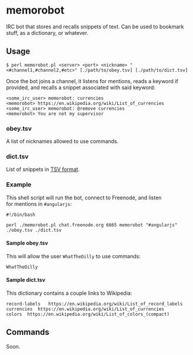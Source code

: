 # memorobot

IRC bot that stores and recalls snippets of text. Can be used to bookmark stuff, as a dictionary, or whatever.

## Usage

```shell
$ perl memorobot.pl <server> <port> <nickname> "<#channel1,#channel2,#etc>" [./path/to/obey.tsv] [./path/to/dict.tsv]
```

Once the bot joins a channel, it listens for mentions, reads a keyword if provided, and recalls a snippet associated with said keyword:

```
<some_irc_user> memorobot: currencies
<memorobot> https://en.wikipedia.org/wiki/List_of_currencies
<some_irc_user> memorobot: @remove currencies
<memorobot> You are not my supervisor
```

### obey.tsv

A list of nicknames allowed to use commands.

### dict.tsv

List of snippets in [TSV format](https://en.wikipedia.org/wiki/Tab-separated_values).

### Example

This shell script will run the bot, connect to Freenode, and listen for mentions in `#angularjs`: 

```shell
#!/bin/bash

perl ./memorobot.pl chat.freenode.org 6665 memorobot "#angularjs" ./obey.tsv ./dict.tsv
```

#### Sample obey.tsv

This will allow the user `WhatTheDilly` to use commands:

```tsv
WhatTheDilly
```

#### Sample dict.tsv

This dictionary contains a couple links to Wikipedia:

```tsv
record-labels	https://en.wikipedia.org/wiki/List_of_record_labels
currencies	https://en.wikipedia.org/wiki/List_of_currencies
colors	https://en.wikipedia.org/wiki/List_of_colors_(compact)
```

## Commands

Soon.
